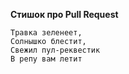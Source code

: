 **Стишок про Pull Request**

```
Травка зеленеет,
Солнышко блестит,
Свежил пул-реквестик
В репу вам летит
```

